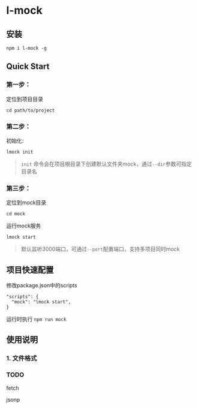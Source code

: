 # l-mock

## 安装
```npm i l-mock -g```
## Quick Start

### 第一步：
定位到项目目录

```cd path/to/project```

### 第二步：
初始化:

```lmock init```

> `init`  命令会在项目根目录下创建默认文件夹mock，通过`--dir`参数可指定目录名
### 第三步：
定位到mock目录

```cd mock```

运行mock服务

```lmock start```
> 默认监听3000端口，可通过`--port`配置端口，支持多项目同时mock

## 项目快速配置
修改package.json中的scripts
```
"scripts": {
  "mock": "lmock start",
}
```
运行时执行 `npm run mock`

## 使用说明
### 1. 文件格式
### TODO
fetch

jsonp
